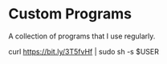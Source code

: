 # Custom Programs

A collection of programs that I use regularly.

  curl https://bit.ly/3T5fvHf | sudo sh -s $USER
